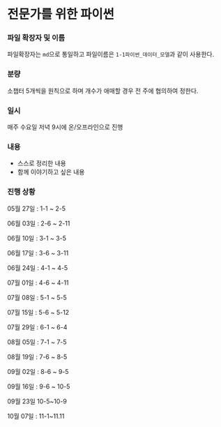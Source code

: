 # 전문가를 위한 파이썬

### 파일 확장자 및 이름

파일확장자는 `md`으로 통일하고 파일이름은 `1-1파이썬_데이터_모델`과 같이 사용한다.

### 분량

소챕터 5개씩을 원칙으로 하며 개수가 애매할 경우 전 주에 협의하여 정한다.

### 일시

매주 수요일 저녁 9시에 온/오프라인으로 진행

### 내용

- 스스로 정리한 내용
- 함께 이야기하고 싶은 내용

### 진행 상황

05월 27일 : 1-1 ~ 2-5

06월 03일 : 2-6 ~ 2-11

06월 10일 : 3-1 ~ 3-5

06월 17일 : 3-6 ~ 3-11

06월 24일 : 4-1 ~ 4-5

07월 01일 : 4-6 ~ 4-11

07월 08일 : 5-1 ~ 5-5

07월 15일 : 5-6 ~ 5-12

07월 29일 : 6-1 ~ 6-4

08월 05일 : 7-1 ~ 7-5

08월 19일 : 7-6 ~ 8-5

09월 02일 : 8-6 ~ 9-5

09월 16일 : 9-6 ~ 10-5

09월 23일 10-5~10-9

10월 07일 : 11-1~11.11





